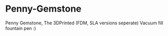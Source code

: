 # Penny-Gemstone
Penny Gemstone, The 3DPrinted (FDM, SLA versions seperate) Vacuum fill fountain pen :)
